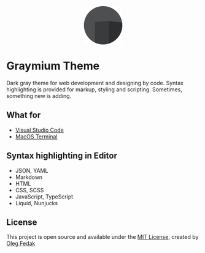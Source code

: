 <p align="center">
 <img width="100px" height="100px" src="./assets/graymium-vector.png" align="center" alt="" />
</p>

# Graymium Theme

Dark gray theme for web development and designing by code. Syntax highlighting is provided for markup, styling and scripting. Sometimes, something new is adding.

## What for
-  [Visual Studio Code](./Visual-Studio-Code/)
-  [MacOS Terminal](./MacOS-Terminal/)

## Syntax highlighting in Editor

-  JSON, YAML
-  Markdown
-  HTML
-  CSS, SCSS
-  JavaScript, TypeScript
-  Liquid, Nunjucks

## License

This project is open source and available under the [MIT License](./LICENSE), created by [Oleg Fedak](https://github.com/olegfedak)
